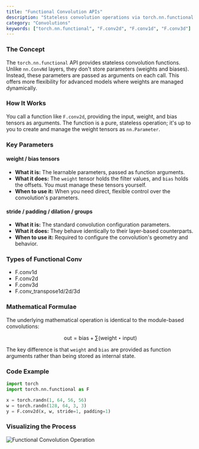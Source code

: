 ```yaml
---
title: "Functional Convolution APIs"
description: "Stateless convolution operations via torch.nn.functional."
category: "Convolutions"
keywords: ["torch.nn.functional", "F.conv2d", "F.conv1d", "F.conv3d"]
---
```


### The Concept

The `torch.nn.functional` API provides stateless convolution functions. Unlike `nn.ConvNd` layers, they don't store parameters (weights and biases). Instead, these parameters are passed as arguments on each call. This offers more flexibility for advanced models where weights are managed dynamically.

### How It Works

You call a function like `F.conv2d`, providing the input, weight, and bias tensors as arguments. The function is a pure, stateless operation; it's up to you to create and manage the weight tensors as `nn.Parameter`.

### Key Parameters

#### weight / bias tensors
- **What it is:** The learnable parameters, passed as function arguments.
- **What it does:** The `weight` tensor holds the filter values, and `bias` holds the offsets. You must manage these tensors yourself.
- **When to use it:** When you need direct, flexible control over the convolution's parameters.

#### stride / padding / dilation / groups
- **What it is:** The standard convolution configuration parameters.
- **What it does:** They behave identically to their layer-based counterparts.
- **When to use it:** Required to configure the convolution's geometry and behavior.

### Types of Functional Conv

- F.conv1d
- F.conv2d
- F.conv3d
- F.conv_transpose1d/2d/3d

### Mathematical Formulae

The underlying mathematical operation is identical to the module-based convolutions:

$$
\text{out} = \text{bias} + \sum (\text{weight} \star \text{input})
$$

The key difference is that `weight` and `bias` are provided as function arguments rather than being stored as internal state.

### Code Example

```python
import torch
import torch.nn.functional as F

x = torch.randn(1, 64, 56, 56)
w = torch.randn(128, 64, 3, 3)
y = F.conv2d(x, w, stride=1, padding=1)
```

### Visualizing the Process

<img src="/dl/assets/convolutional-layer.svg" alt="Functional Convolution Operation" class="w-full h-auto mx-auto bg-muted/30 rounded-md p-4" />
